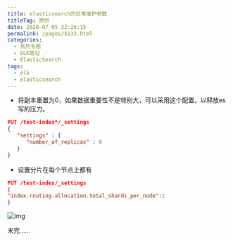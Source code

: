 ```yaml
---
title: elasticsearch的日常维护参数
titleTag: 原创
date: 2020-07-05 22:26:15
permalink: /pages/5132.html
categories:
  - 系列专题
  - ELK笔记
  - ElasticSearch
tags:
  - elk
  - elasticsearch
---
```


- 将副本重置为0，如果数据重要性不是特别大，可以采用这个配置，以释放es写的压力。

```json
PUT /test-index*/_settings
{
   "settings" : {
      "number_of_replicas" : 0
   }
}
```

- 设置分片在每个节点上都有

```json
PUT /test-index/_settings
{
"index.routing.allocation.total_shards_per_node":1
}
```

![img](http://t.eryajf.net/imgs/2021/09/1fc07ae124700297.jpg)

未完……
